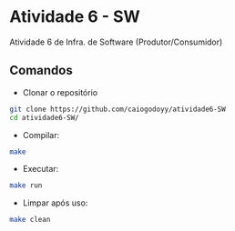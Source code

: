 # Atividade 6 - SW
Atividade 6 de Infra. de Software (Produtor/Consumidor)

## Comandos
+ Clonar o repositório
```bash
git clone https://github.com/caiogodoyy/atividade6-SW
cd atividade6-SW/
```
+ Compilar:
```bash
make
```
+ Executar:
```bash
make run
```
+ Limpar após uso:
```bash
make clean
```

